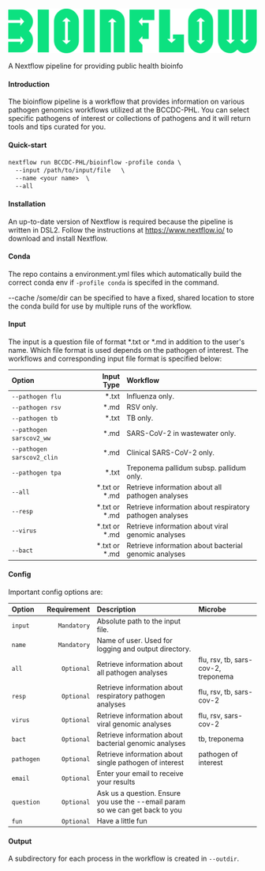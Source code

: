 ![image](pics/bioinflow_logo.png)

A Nextflow pipeline for providing public health bioinfo

#### Introduction

The bioinflow pipeline is a workflow that provides information on various pathogen genomics workflows utilized at the BCCDC-PHL. You can select specific pathogens of interest or collections of pathogens and it will return tools and tips curated for you.

#### Quick-start

```
nextflow run BCCDC-PHL/bioinflow -profile conda \
  --input /path/to/input/file   \
  --name <your name>  \
  --all
```


#### Installation
An up-to-date version of Nextflow is required because the pipeline is written in DSL2. Follow the instructions at https://www.nextflow.io/ to download and install Nextflow.


#### Conda
The repo contains a environment.yml files which automatically build the correct conda env if `-profile conda` is specifed in the command. 

--cache /some/dir can be specified to have a fixed, shared location to store the conda build for use by multiple runs of the workflow.
#### Input

The input is a question file of format *.txt or *.md in addition to the user's name. Which file format is used depends on the pathogen of interest. The workflows and corresponding input file format is specified below:

| Option       | Input Type | Workflow                                                                                                
|:--------------|------------:|:-----------------------------------------------------------------------------------------------------------|
| `--pathogen flu`       | *.txt |  Influenza only.                                                                          |
| `--pathogen rsv`        | *.md |  RSV only.                                                      | 
| `--pathogen tb`        | *.txt  |  TB only.                                                          |
| `--pathogen sarscov2_ww`       | *.md |  SARS-CoV-2 in wastewater only.                                                  |          
| `--pathogen sarscov2_clin`       | *.md  |  Clinical SARS-CoV-2 only.                                                         |
| `--pathogen tpa`        | *.txt  |  Treponema pallidum subsp. pallidum only.                                                     |  
| `--all`    |  *.txt or *.md |  Retrieve information about all pathogen analyses                                                  |             
| `--resp`      | *.txt or *.md  |  Retrieve information about respiratory pathogen analyses                                                                   
|`--virus`    |  *.txt or *.md |  Retrieve information about viral genomic analyses                                                    |
| `--bact`    |  *.txt or *.md |  Retrieve information about bacterial genomic analyses                                                    | 

#### Config

Important config options are:

| Option        | Requirement | Description                                                                                                | Microbe  |
|:--------------|------------:|:-----------------------------------------------------------------------------------------------------------|:---------|
| `input`       | `Mandatory` |  Absolute path to the input file.                                                                          |           |
| `name`        | `Mandatory` |  Name of user. Used for logging and output directory.                                                      |           |
| `all `        | `Optional`  |  Retrieve information about all pathogen analyses                                                          | flu, rsv, tb, sars-cov-2, treponema     |
| `resp `       | `Optional`  |  Retrieve information about respiratory pathogen analyses                                                  | flu, rsv, tb, sars-cov-2                |
| `virus`       | `Optional`  |  Retrieve information about viral genomic analyses                                                         | flu, rsv,  sars-cov-2                   |
| `bact`        | `Optional`  |  Retrieve information about bacterial genomic analyses                                                     | tb, treponema                          |
| `pathogen`    | `Optional`  |  Retrieve information about single pathogen of interest                                                    | pathogen of interest                   |
| `email`    | `Optional`  |  Enter your email to receive your results                                                 |                  |
| `question`    | `Optional`  |  Ask us a question. Ensure you use the --email param so we can get back to you                                                 |               |
| `fun`      | `Optional`  | Have a little fun                       |                           |
#### Output
A subdirectory for each process in the workflow is created in `--outdir`. 




